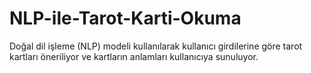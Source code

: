 # NLP-ile-Tarot-Karti-Okuma
Doğal dil işleme (NLP) modeli kullanılarak kullanıcı girdilerine göre tarot kartları öneriliyor ve kartların anlamları kullanıcıya sunuluyor.
